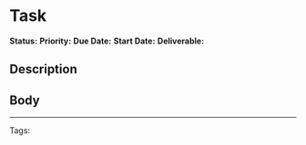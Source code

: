 # Task
**Status:** 
**Priority:** 
**Due Date:** 
**Start Date:** 
**Deliverable:** 
## Description

## Body

---
Tags: 